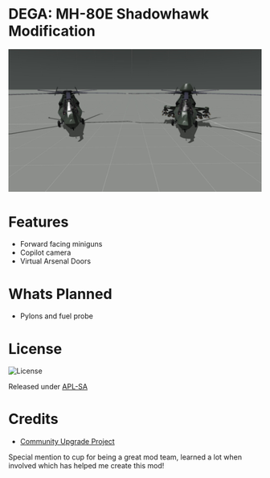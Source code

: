 DEGA: MH-80E Shadowhawk Modification
==============

![AH99E Front View](https://raw.githubusercontent.com/deltagamer/DEGA_AH99E/main/Release_Notes/20210218215041_1.jpg)

Features
=========
* Forward facing miniguns
* Copilot camera
* Virtual Arsenal Doors

Whats Planned
=========

* Pylons and fuel probe

License
=============

![License](https://www.bohemia.net/assets/img/licenses/APL-SA.png)

Released under [APL-SA](https://www.bohemia.net/community/licenses/arma-public-license-share-alike/)

Credits
=============

* [Community Upgrade Project](https://www.cup-arma3.org/)


Special mention to cup for being a great mod team, learned a lot when involved which has helped me create this mod!
